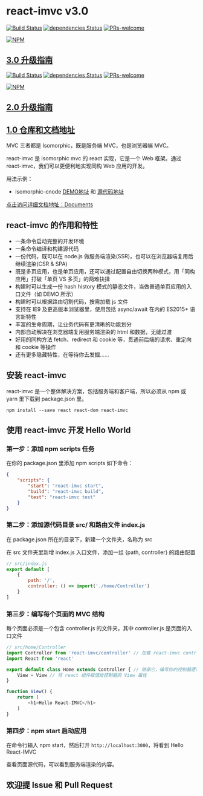 # react-imvc v3.0

[![Build Status](https://travis-ci.org/Lucifier129/react-imvc.svg?branch=master)](https://travis-ci.org/Lucifier129/react-imvc)
[![dependencies Status](https://david-dm.org/Lucifier129/react-imvc/status.svg)](https://david-dm.org/Lucifier129/react-imvc)
[![PRs-welcome](https://img.shields.io/badge/PRs-welcome-brightgreen.svg)](https://github.com/Lucifier129/react-imvc/pull/new/master)

[![NPM](https://nodei.co/npm/react-imvc.png?downloads=true)](https://nodei.co/npm/react-imvc/)

## [3.0 升级指南](./doc/MIGRATION.md)

[![Build Status](https://travis-ci.org/Lucifier129/react-imvc.svg?branch=master)](https://travis-ci.org/Lucifier129/react-imvc) 
[![dependencies Status](https://david-dm.org/Lucifier129/react-imvc/status.svg)](https://david-dm.org/Lucifier129/react-imvc) 
[![PRs-welcome](https://img.shields.io/badge/PRs-welcome-brightgreen.svg)](https://github.com/Lucifier129/react-imvc/pull/new/master)

[![NPM](https://nodei.co/npm/react-imvc.png?downloads=true)](https://nodei.co/npm/react-imvc/)

## [2.0 升级指南](./doc/upgrade.md)

## [1.0 仓库和文档地址](https://github.com/Lucifier129/react-imvc/tree/v1.0)

MVC 三者都是 Isomorphic，既是服务端 MVC，也是浏览器端 MVC。

react-imvc 是 isomorphic mvc 的 react 实现，它是一个 Web 框架。通过 react-imvc，我们可以更便利地实现同构 Web 应用的开发。

用法示例：

- isomorphic-cnode [DEMO地址](https://lucifier129.github.io/isomorphic-cnode/publish/static/) 和 [源代码地址](https://github.com/Lucifier129/isomorphic-cnode)

[点击访问详细文档地址：Documents](./doc/index.md)

## react-imvc 的作用和特性

- 一条命令启动完整的开发环境
- 一条命令编译和构建源代码
- 一份代码，既可以在 node.js 做服务端渲染(SSR)，也可以在浏览器端复用后继续渲染(CSR & SPA)
- 既是多页应用，也是单页应用，还可以通过配置自由切换两种模式，用「同构应用」打破「单页 VS 多页」的两难抉择
- 构建时可以生成一份 hash history 模式的静态文件，当做普通单页应用的入口文件（如 DEMO 所示）
- 构建时可以根据路由切割代码，按需加载 js 文件
- 支持在 IE9 及更高版本浏览器里，使用包括 async/await 在内的 ES2015+ 语言新特性
- 丰富的生命周期，让业务代码有更清晰的功能划分
- 内部自动解决在浏览器端复用服务端渲染的 html 和数据，无缝过渡
- 好用的同构方法 fetch、redirect 和 cookie 等，贯通前后端的请求、重定向和 cookie 等操作
- 还有更多隐藏特性，在等待你去发掘……

## 安装 react-imvc

react-imvc 是一个整体解决方案，包括服务端和客户端，所以必须从 npm 或 yarn 里下载到 package.json 里。

```shell
npm install --save react react-dom react-imvc
```

## 使用 react-imvc 开发 Hello World

### 第一步：添加 npm scripts 任务

在你的 package.json 里添加 npm scripts 如下命令：

```json
{
    "scripts": {
        "start": "react-imvc start",
        "build": "react-imvc build",
        "test": "react-imvc test"
    }
}
```

### 第二步：添加源代码目录 src/ 和路由文件 index.js

在 package.json 所在的目录下，新建一个文件夹，名称为 src

在 src 文件夹里新增 index.js 入口文件，添加一组 {path, controller} 的路由配置

```javascript
// src/index.js
export default [
    {
        path: '/',
        controller: () => import('./home/Controller')
    }
]
```

### 第三步：编写每个页面的 MVC 结构

每个页面必须是一个包含 controller.js 的文件夹，其中 controller.js 是页面的入口文件

```javascript
// src/home/Controller
import Controller from 'react-imvc/controller' // 加载 react-imvc controller 控制器
import React from 'react'

export default class Home extends Controller { // 继承它，编写你的控制器逻辑
    View = View // 将 react 组件赋值给控制器的 View 属性
}

function View() {
    return (
        <h1>Hello React-IMVC</h1>
    )
}
```

### 第四步：npm start 启动应用

在命令行输入 npm start，然后打开 `http://localhost:3000`，将看到 Hello React-IMVC

查看页面源代码，可以看到服务端渲染的内容。

## 欢迎提 Issue 和 Pull Request
